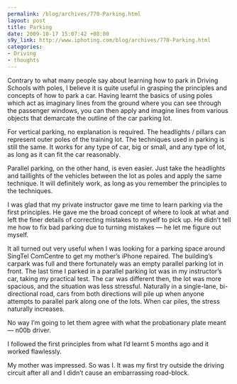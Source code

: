 ```yaml
--- 
permalink: /blog/archives/770-Parking.html
layout: post
title: Parking
date: 2009-10-17 15:07:42 +08:00
s9y_link: http://www.iphoting.com/blog/archives/770-Parking.html
categories: 
- Driving
- thoughts
---
```

<p class="whiteline"><p>Contrary to what many people say about learning how to park in Driving Schools with poles, I believe it is quite useful in grasping the principles and concepts of how to park a car. Having learnt the basics of using poles which act as imaginary lines from the ground where you can see through the passenger windows, you can then apply and imagine lines from various objects that demarcate the outline of the car parking lot.</p>
</p><p class="whiteline"><p>For vertical parking, no explanation is required. The headlights / pillars can represent outer poles of the training lot. The techniques used in parking is still the same. It works for any type of car, big or small, and any type of lot, as long as it can fit the car reasonably.</p>
</p><p class="whiteline"><p>Parallel parking, on the other hand, is even easier. Just take the headlights and taillights of the vehicles between the lot as poles and apply the same technique. It will definitely work, as long as you remember the principles to the techniques.</p>
</p><p class="whiteline"><p>I was glad that my private instructor gave me time to learn parking via the first principles. He gave me the broad concept of where to look at what and left the finer details of correcting mistakes to myself to pick up. He didn&#8217;t tell me how to fix bad parking due to turning mistakes — he let me figure out myself.</p>
</p><p class="whiteline"><p>It all turned out very useful when I was looking for a parking space around SingTel ComCentre to get my mother&#8217;s iPhone repaired. The building&#8217;s carpark was full and there fortunately was an empty parallel parking lot in front. The last time I parked in a parallel parking lot was in my instructor&#8217;s car, taking my practical test. The car was different then, the lot was more spacious, and the situation was less stressful. Naturally in a single-lane, bi-directional road, cars from both directions will pile up when anyone attempts to parallel park along one of the lots. When car piles, the stress naturally increases.</p>
</p><p class="whiteline"><p>No way I&#8217;m going to let them agree with what the probationary plate meant — n00b driver.</p>
</p><p class="whiteline"><p>I followed the first principles from what I&#8217;d learnt 5 months ago and it worked flawlessly.</p>
</p><p class="break"><p>My mother was impressed. So was I. It was my first try outside the driving circuit after all and I didn&#8217;t cause an embarrassing road-block.</p></p>
